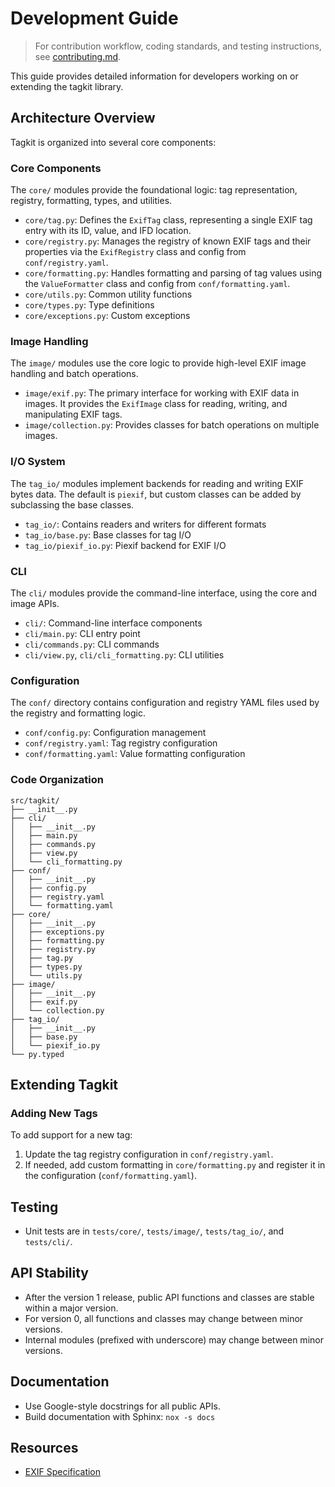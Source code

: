 # Development Guide

> For contribution workflow, coding standards, and testing instructions, see [contributing.md](contributing.md).

This guide provides detailed information for developers working on or extending the tagkit library.

## Architecture Overview

Tagkit is organized into several core components:

### Core Components

The `core/` modules provide the foundational logic: tag representation, registry, formatting, types, and utilities.

- `core/tag.py`: Defines the `ExifTag` class, representing a single EXIF tag entry with its ID, value, and IFD location.
- `core/registry.py`: Manages the registry of known EXIF tags and their properties via the `ExifRegistry` class and config from `conf/registry.yaml`.
- `core/formatting.py`: Handles formatting and parsing of tag values using the `ValueFormatter` class
  and config from `conf/formatting.yaml`.
- `core/utils.py`: Common utility functions
- `core/types.py`: Type definitions
- `core/exceptions.py`: Custom exceptions

### Image Handling

The `image/` modules use the core logic to provide high-level EXIF image handling and batch operations.

- `image/exif.py`: The primary interface for working with EXIF data in images. It provides the `ExifImage` class for reading, writing, and manipulating EXIF tags.
- `image/collection.py`: Provides classes for batch operations on multiple images.

### I/O System

The `tag_io/` modules implement backends for reading and writing EXIF bytes data. The default is `piexif`, but custom classes can be added by subclassing the base classes.

- `tag_io/`: Contains readers and writers for different formats
- `tag_io/base.py`: Base classes for tag I/O
- `tag_io/piexif_io.py`: Piexif backend for EXIF I/O

### CLI

The `cli/` modules provide the command-line interface, using the core and image APIs.

- `cli/`: Command-line interface components
- `cli/main.py`: CLI entry point
- `cli/commands.py`: CLI commands
- `cli/view.py`, `cli/cli_formatting.py`: CLI utilities

### Configuration

The `conf/` directory contains configuration and registry YAML files used by the registry and formatting logic.

- `conf/config.py`: Configuration management
- `conf/registry.yaml`: Tag registry configuration
- `conf/formatting.yaml`: Value formatting configuration

### Code Organization

```text
src/tagkit/
├── __init__.py
├── cli/
│   ├── __init__.py
│   ├── main.py
│   ├── commands.py
│   ├── view.py
│   └── cli_formatting.py
├── conf/
│   ├── __init__.py
│   ├── config.py
│   ├── registry.yaml
│   └── formatting.yaml
├── core/
│   ├── __init__.py
│   ├── exceptions.py
│   ├── formatting.py
│   ├── registry.py
│   ├── tag.py
│   ├── types.py
│   └── utils.py
├── image/
│   ├── __init__.py
│   ├── exif.py
│   └── collection.py
├── tag_io/
│   ├── __init__.py
│   ├── base.py
│   └── piexif_io.py
└── py.typed
```

## Extending Tagkit

### Adding New Tags

To add support for a new tag:

1. Update the tag registry configuration in `conf/registry.yaml`.
2. If needed, add custom formatting in `core/formatting.py` and register it in the configuration (`conf/formatting.yaml`).

## Testing

- Unit tests are in `tests/core/`, `tests/image/`, `tests/tag_io/`, and `tests/cli/`.

## API Stability

- After the version 1 release, public API functions and classes are stable within a
  major version.
- For version 0, all functions and classes may change between minor versions.
- Internal modules (prefixed with underscore) may change between minor versions.

## Documentation

- Use Google-style docstrings for all public APIs.
- Build documentation with Sphinx: `nox -s docs`

## Resources

- [EXIF Specification](https://www.cipa.jp/std/documents/e/DC-X008-Translation-2019-E.pdf)
